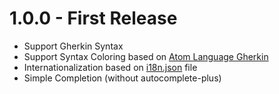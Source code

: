 # 1.0.0 - First Release

  * Support Gherkin Syntax
  * Support Syntax Coloring based on [Atom Language Gherkin](https://github.com/gigapixel/atom-language-gherkin)
  * Internationalization based on [i18n.json](https://github.com/cucumber/gherkin/blob/master/lib/gherkin/i18n.json) file
  * Simple Completion (without autocomplete-plus)
